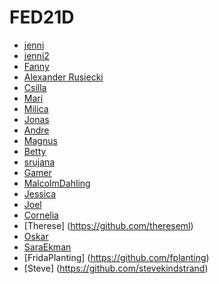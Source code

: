 # FED21D

- [jenni](https://github.com/postmodernistx)
- [jenni2](https://github.com/jenni-edu)
- [Fanny](https://github.com/FannyLundberg)
- [Alexander Rusiecki](https://github.com/alexander-rusiecki)
- [Csilla](https://github.com/cssilla)
- [Mari](https://github.com/Mari-Artho)
- [Milica](https://github.com/MilicaBl)
- [Jonas](https://github.com/Adrijun)
- [Andre](https://github.com/AndreNarvell)
- [Magnus](https://github.com/wahlstrommm)
- [Betty](https://github.com/bettykroon)
- [srujana](https://github.com/srujana-edu)
- [Gamer](https://github.com/GamerShabandari)
- [MalcolmDahling](https://github.com/MalcolmDahling)
- [Jessica](https://github.com/jsilf)
- [Joel](https://github.com/Joelhagg)
- [Cornelia](https://github.com/CorneliaLH)
- [Therese] (https://github.com/thereseml)
- [Oskar](https://github.com/ZyrhonDev)
- [SaraEkman](https://github.com/SaraEkman)
- [FridaPlanting] (https://github.com/fplanting)
- [Steve] (https://github.com/stevekindstrand)